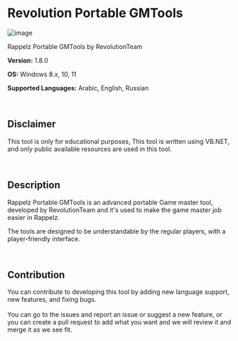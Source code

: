 # Revolution Portable GMTools
![image](https://user-images.githubusercontent.com/53356539/169667804-b50a0aab-b901-415b-b349-f32e743c9984.png)

 Rappelz Portable GMTools by RevolutionTeam

<p><strong>Version:</strong> 1.8.0</p>
<p><strong>OS:</strong> Windows 8.x, 10, 11</p>
<p><strong>Supported Languages:</strong> Arabic, English, Russian</p>
<p>&nbsp;</p>
<h2 dir="auto">Disclaimer</h2>
<p>This tool is only for educational purposes, This tool is written using VB.NET, and only public available resources are used in this tool.</p>
<p>&nbsp;</p>
<h2 dir="auto">Description</h2>
<p>Rappelz Portable GMTools is an advanced portable Game master tool, developed by RevolutionTeam and it's used to make the game master job easier in Rappelz.</p>
<p>The tools are designed to be understandable by the regular players, with a player-friendly interface.</p>
<p>&nbsp;</p>
<h2 dir="auto">Contribution</h2>
<p>You can contribute to developing this tool by adding new language support, new features, and fixing bugs.<br /><br />You can go to the issues and report an issue or suggest a new feature, or you can create a pull request to add what you want and we will review it and merge it as we see fit.</p>
